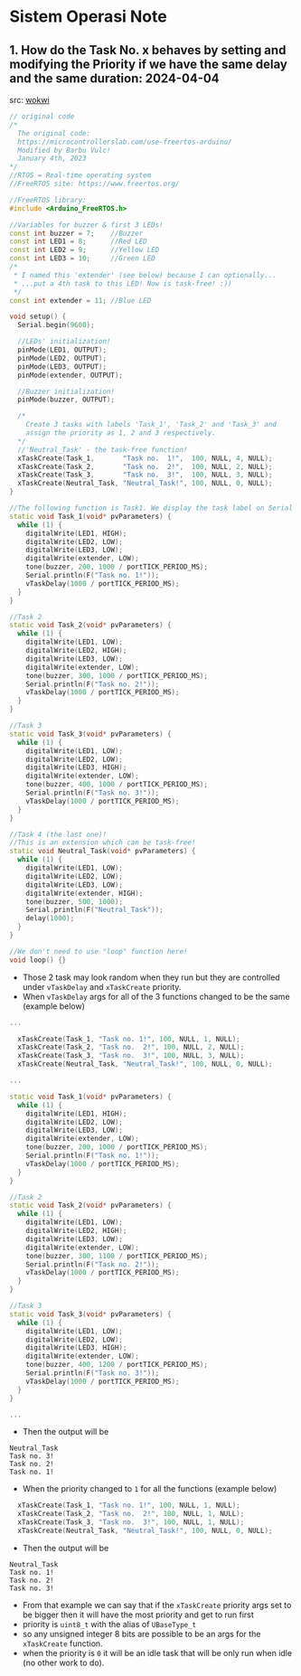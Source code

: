# Sistem Operasi Note

## 1. How do the Task No. x behaves by setting and modifying the Priority if we have the same delay and the same duration: 2024-04-04
src: [wokwi](https://wokwi.com/projects/394200944712715265)

```ino
// original code
/*
  The original code:
  https://microcontrollerslab.com/use-freertos-arduino/
  Modified by Barbu Vulc!
  January 4th, 2023
*/
//RTOS = Real-time operating system
//FreeRTOS site: https://www.freertos.org/

//FreeRTOS library:
#include <Arduino_FreeRTOS.h>

//Variables for buzzer & first 3 LEDs!
const int buzzer = 7;    //Buzzer
const int LED1 = 8;      //Red LED
const int LED2 = 9;      //Yellow LED
const int LED3 = 10;     //Green LED
/*
 * I named this 'extender' (see below) because I can optionally...
 * ...put a 4th task to this LED! Now is task-free! :))
 */
const int extender = 11; //Blue LED

void setup() {
  Serial.begin(9600);

  //LEDs' initialization!
  pinMode(LED1, OUTPUT);
  pinMode(LED2, OUTPUT);
  pinMode(LED3, OUTPUT);
  pinMode(extender, OUTPUT);

  //Buzzer initialization!
  pinMode(buzzer, OUTPUT);

  /*
    Create 3 tasks with labels 'Task_1', 'Task_2' and 'Task_3' and
    assign the priority as 1, 2 and 3 respectively.
  */
  //'Neutral_Task' - the task-free function!
  xTaskCreate(Task_1,       "Task no.  1!",  100, NULL, 4, NULL);
  xTaskCreate(Task_2,       "Task no.  2!",  100, NULL, 2, NULL);
  xTaskCreate(Task_3,       "Task no.  3!",  100, NULL, 3, NULL);
  xTaskCreate(Neutral_Task, "Neutral_Task!", 100, NULL, 0, NULL);
}

//The following function is Task1. We display the task label on Serial monitor.
static void Task_1(void* pvParameters) {
  while (1) {
    digitalWrite(LED1, HIGH);
    digitalWrite(LED2, LOW);
    digitalWrite(LED3, LOW);
    digitalWrite(extender, LOW);
    tone(buzzer, 200, 1000 / portTICK_PERIOD_MS);
    Serial.println(F("Task no. 1!"));
    vTaskDelay(1000 / portTICK_PERIOD_MS);
  }
}

//Task 2
static void Task_2(void* pvParameters) {
  while (1) {
    digitalWrite(LED1, LOW);
    digitalWrite(LED2, HIGH);
    digitalWrite(LED3, LOW);
    digitalWrite(extender, LOW);
    tone(buzzer, 300, 1000 / portTICK_PERIOD_MS);
    Serial.println(F("Task no. 2!"));
    vTaskDelay(1000 / portTICK_PERIOD_MS);
  }
}

//Task 3
static void Task_3(void* pvParameters) {
  while (1) {
    digitalWrite(LED1, LOW);
    digitalWrite(LED2, LOW);
    digitalWrite(LED3, HIGH);
    digitalWrite(extender, LOW);
    tone(buzzer, 400, 1000 / portTICK_PERIOD_MS);
    Serial.println(F("Task no. 3!"));
    vTaskDelay(1000 / portTICK_PERIOD_MS);
  }
}

//Task 4 (the last one)!
//This is an extension which can be task-free!
static void Neutral_Task(void* pvParameters) {
  while (1) {
    digitalWrite(LED1, LOW);
    digitalWrite(LED2, LOW);
    digitalWrite(LED3, LOW);
    digitalWrite(extender, HIGH);
    tone(buzzer, 500, 1000);
    Serial.println(F("Neutral_Task"));
    delay(1000);
  }
}

//We don't need to use "loop" function here!
void loop() {}
```

- Those 2 task may look random when they run but they are controlled under `vTaskDelay` and `xTaskCreate` priority.
- When `vTaskDelay` args for all of the 3 functions changed to be the same (example below)

```ino
... 

  xTaskCreate(Task_1, "Task no. 1!", 100, NULL, 1, NULL);
  xTaskCreate(Task_2, "Task no.  2!", 100, NULL, 2, NULL);
  xTaskCreate(Task_3, "Task no.  3!", 100, NULL, 3, NULL);
  xTaskCreate(Neutral_Task, "Neutral_Task!", 100, NULL, 0, NULL);

...

static void Task_1(void* pvParameters) {
  while (1) {
    digitalWrite(LED1, HIGH);
    digitalWrite(LED2, LOW);
    digitalWrite(LED3, LOW);
    digitalWrite(extender, LOW);
    tone(buzzer, 200, 1000 / portTICK_PERIOD_MS);
    Serial.println(F("Task no. 1!"));
    vTaskDelay(1000 / portTICK_PERIOD_MS);
  }
}

//Task 2
static void Task_2(void* pvParameters) {
  while (1) {
    digitalWrite(LED1, LOW);
    digitalWrite(LED2, HIGH);
    digitalWrite(LED3, LOW);
    digitalWrite(extender, LOW);
    tone(buzzer, 300, 1100 / portTICK_PERIOD_MS);
    Serial.println(F("Task no. 2!"));
    vTaskDelay(1000 / portTICK_PERIOD_MS);
  }
}

//Task 3
static void Task_3(void* pvParameters) {
  while (1) {
    digitalWrite(LED1, LOW);
    digitalWrite(LED2, LOW);
    digitalWrite(LED3, HIGH);
    digitalWrite(extender, LOW);
    tone(buzzer, 400, 1200 / portTICK_PERIOD_MS);
    Serial.println(F("Task no. 3!"));
    vTaskDelay(1000 / portTICK_PERIOD_MS);
  }
}

...

```
- Then the output will be
```
Neutral_Task
Task no. 3!
Task no. 2!
Task no. 1!
```
- When the priority changed to `1` for all the functions (example below)
```ino
  xTaskCreate(Task_1, "Task no. 1!", 100, NULL, 1, NULL);
  xTaskCreate(Task_2, "Task no.  2!", 100, NULL, 1, NULL);
  xTaskCreate(Task_3, "Task no.  3!", 100, NULL, 1, NULL);
  xTaskCreate(Neutral_Task, "Neutral_Task!", 100, NULL, 0, NULL);
```
- Then the output will be
```
Neutral_Task
Task no. 1!
Task no. 2!
Task no. 3!
```

- From that example we can say that if the `xTaskCreate` priority args set to be bigger then it will have the most priority and get to run first
- priority is `uint8_t` with the alias of `UBaseType_t`
- so any unsigned integer 8 bits are possible to be an args for the `xTaskCreate` function.
- when the priority is `0` it will be an idle task that will be only run when idle (no other work to do).
